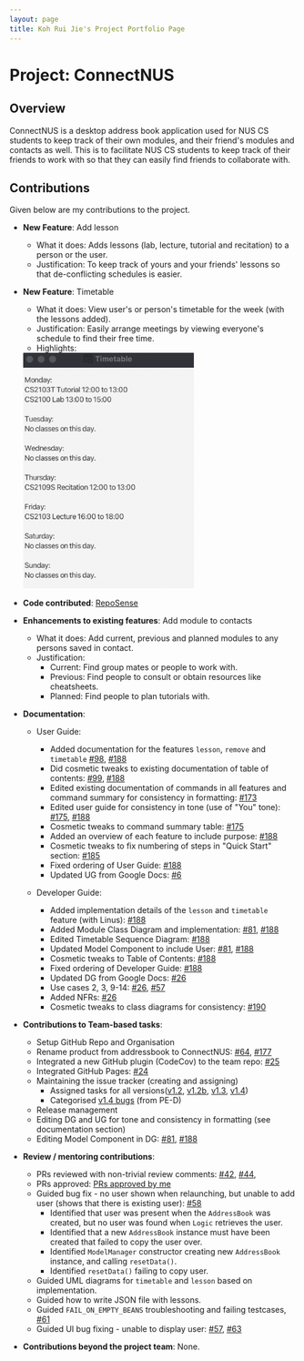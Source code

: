 ```yaml
---
layout: page
title: Koh Rui Jie's Project Portfolio Page
---
```


# Project: ConnectNUS

## Overview
ConnectNUS is a desktop address book application used for NUS CS students to keep track of their own modules, and their friend's modules and contacts as well. This is to facilitate NUS CS students to keep track of their friends to work with so that they can easily find friends to collaborate with.

## Contributions
Given below are my contributions to the project.

* **New Feature**: Add lesson
  * What it does: Adds lessons (lab, lecture, tutorial and recitation) to a person or the user.
  * Justification: To keep track of yours and your friends' lessons so that de-conflicting schedules is easier.


* **New Feature**: Timetable
  * What it does: View user's or person's timetable for the week (with the lessons added).
  * Justification: Easily arrange meetings by viewing everyone's schedule to find their free time.
  * Highlights:

  <img src="../images/TimetableWindow.png" width="300" />


* **Code contributed**: [RepoSense](https://nus-cs2103-ay2223s1.github.io/tp-dashboard/?search=rjkoh&breakdown=true&sort=groupTitle&sortWithin=title&since=2022-09-16&timeframe=commit&mergegroup=&groupSelect=groupByRepos&checkedFileTypes=docs~functional-code~test-code~other)


* **Enhancements to existing features**: Add module to contacts
  * What it does: Add current, previous and planned modules to any persons saved in contact.
  * Justification:
    * Current: Find group mates or people to work with.
    * Previous: Find people to consult or obtain resources like cheatsheets.
    * Planned: Find people to plan tutorials with.


* **Documentation**:
  * User Guide:
    * Added documentation for the features `lesson`, `remove` and `timetable` [#98](https://github.com/AY2223S1-CS2103T-T14-4/tp/pull/98), [#188](https://github.com/AY2223S1-CS2103T-T14-4/tp/pull/188)
    * Did cosmetic tweaks to existing documentation of table of contents: [#99](https://github.com/AY2223S1-CS2103T-T14-4/tp/pull/99), [#188](https://github.com/AY2223S1-CS2103T-T14-4/tp/pull/188)
    * Edited existing documentation of commands in all features and command summary for consistency in formatting: [#173](https://github.com/AY2223S1-CS2103T-T14-4/tp/pull/173)
    * Edited user guide for consistency in tone (use of "You" tone): [#175](https://github.com/AY2223S1-CS2103T-T14-4/tp/pull/175), [#188](https://github.com/AY2223S1-CS2103T-T14-4/tp/pull/188)
    * Cosmetic tweaks to command summary table: [#175](https://github.com/AY2223S1-CS2103T-T14-4/tp/pull/175)
    * Added an overview of each feature to include purpose: [#188](https://github.com/AY2223S1-CS2103T-T14-4/tp/pull/188)
    * Cosmetic tweaks to fix numbering of steps in "Quick Start" section: [#185](https://github.com/AY2223S1-CS2103T-T14-4/tp/pull/185)
    * Fixed ordering of User Guide: [#188](https://github.com/AY2223S1-CS2103T-T14-4/tp/pull/188)
    * Updated UG from Google Docs: [#6](https://github.com/AY2223S1-CS2103T-T14-4/tp/pull/6)


  * Developer Guide:
    * Added implementation details of the `lesson` and `timetable` feature (with Linus): [#188](https://github.com/AY2223S1-CS2103T-T14-4/tp/pull/188)
    * Added Module Class Diagram and implementation: [#81](https://github.com/AY2223S1-CS2103T-T14-4/tp/pull/81), [#188](https://github.com/AY2223S1-CS2103T-T14-4/tp/pull/188)
    * Edited Timetable Sequence Diagram: [#188](https://github.com/AY2223S1-CS2103T-T14-4/tp/pull/188)
    * Updated Model Component to include User: [#81](https://github.com/AY2223S1-CS2103T-T14-4/tp/pull/81), [#188](https://github.com/AY2223S1-CS2103T-T14-4/tp/pull/188)
    * Cosmetic tweaks to Table of Contents: [#188](https://github.com/AY2223S1-CS2103T-T14-4/tp/pull/188)
    * Fixed ordering of Developer Guide: [#188](https://github.com/AY2223S1-CS2103T-T14-4/tp/pull/188)
    * Updated DG from Google Docs: [#26](https://github.com/AY2223S1-CS2103T-T14-4/tp/pull/26)
    * Use cases 2, 3, 9-14: [#26](https://github.com/AY2223S1-CS2103T-T14-4/tp/pull/26), [#57](https://github.com/AY2223S1-CS2103T-T14-4/tp/pull/57)
    * Added NFRs: [#26](https://github.com/AY2223S1-CS2103T-T14-4/tp/pull/26)
    * Cosmetic tweaks to class diagrams for consistency: [#190](https://github.com/AY2223S1-CS2103T-T14-4/tp/pull/190)


* **Contributions to Team-based tasks**:
  * Setup GitHub Repo and Organisation
  * Rename product from addressbook to ConnectNUS: [#64](https://github.com/AY2223S1-CS2103T-T14-4/tp/pull/64), [#177](https://github.com/AY2223S1-CS2103T-T14-4/tp/pull/177)
  * Integrated a new GitHub plugin (CodeCov) to the team repo: [#25](https://github.com/AY2223S1-CS2103T-T14-4/tp/pull/25)
  * Integrated GitHub Pages: [#24](https://github.com/AY2223S1-CS2103T-T14-4/tp/pull/24)
  * Maintaining the issue tracker (creating and assigning)
    * Assigned tasks for all versions([v1.2](https://github.com/AY2223S1-CS2103T-T14-4/tp/milestone/2),
        [v1.2b](https://github.com/AY2223S1-CS2103T-T14-4/tp/milestone/3),
        [v1.3](https://github.com/AY2223S1-CS2103T-T14-4/tp/milestone/4),
        [v1.4](https://github.com/AY2223S1-CS2103T-T14-4/tp/milestone/5))
    * Categorised [v1.4 bugs](https://github.com/AY2223S1-CS2103T-T14-4/tp/issues) (from PE-D)
  * Release management
  * Editing DG and UG for tone and consistency in formatting (see documentation section)
  * Editing Model Component in DG: [#81](https://github.com/AY2223S1-CS2103T-T14-4/tp/pull/81), [#188](https://github.com/AY2223S1-CS2103T-T14-4/tp/pull/188)



* **Review / mentoring contributions**:
  * PRs reviewed with non-trivial review comments: [#42](https://github.com/AY2223S1-CS2103T-T14-4/tp/pull/42),
  [\#44](https://github.com/AY2223S1-CS2103T-T14-4/tp/pull/44),
  * PRs approved: [PRs approved by me](https://github.com/AY2223S1-CS2103T-T14-4/tp/pulls?q=is%3Apr+is%3Aclosed+review%3Aapproved)
  * Guided bug fix - no user shown when relaunching, but unable to add user (shows that there is existing user): [#58](https://github.com/AY2223S1-CS2103T-T14-4/tp/pull/58)
    * Identified that user was present when the `AddressBook` was created, but no user was found when `Logic` retrieves the user.
    * Identified that a new `AddressBook` instance must have been created that failed to copy the user over.
    * Identified `ModelManager` constructor creating new `AddressBook` instance, and calling `resetData()`.
    * Identified `resetData()` failing to copy user.
  * Guided UML diagrams for `timetable` and `lesson` based on implementation.
  * Guided how to write JSON file with lessons.
  * Guided `FAIL_ON_EMPTY_BEANS` troubleshooting and failing testcases, [#61](https://github.com/AY2223S1-CS2103T-T14-4/tp/pull/61)
  * Guided UI bug fixing - unable to display user: [#57](https://github.com/AY2223S1-CS2103T-T14-4/tp/pull/57), [#63](https://github.com/AY2223S1-CS2103T-T14-4/tp/pull/63)


* **Contributions beyond the project team**: None.
